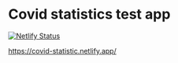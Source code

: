# Covid statistics test app
[![Netlify Status](https://api.netlify.com/api/v1/badges/3117ac14-9279-4700-bf3f-72e3d97c68cf/deploy-status)](https://app.netlify.com/sites/covid-statistic/deploys)

https://covid-statistic.netlify.app/
